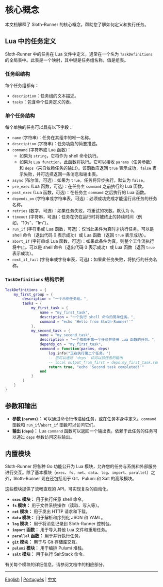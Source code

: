 # 核心概念

本文档解释了 Sloth-Runner 的核心概念，帮助您了解如何定义和执行任务。

## Lua 中的任务定义

Sloth-Runner 中的任务在 Lua 文件中定义，通常在一个名为 `TaskDefinitions` 的全局表中。此表是一个映射，其中键是任务组名称，值是组表。

### 任务组结构

每个任务组都有：
*   `description`：任务组的文本描述。
*   `tasks`：包含单个任务定义的表。

### 单个任务结构

每个单独的任务可以具有以下字段：

*   `name` (字符串)：任务在其组中的唯一名称。
*   `description` (字符串)：任务功能的简要描述。
*   `command` (字符串或 Lua 函数)：
    *   如果为 `string`，它将作为 shell 命令执行。
    *   如果为 `Lua function`，此函数将执行。它可以接收 `params`（任务参数）和 `deps`（来自依赖任务的输出）。该函数应返回 `true` 表示成功，`false` 表示失败，并可选择返回一条消息和输出表。
*   `async` (布尔值，可选)：如果为 `true`，任务将异步执行。默认为 `false`。
*   `pre_exec` (Lua 函数，可选)：在任务主 `command` 之前执行的 Lua 函数。
*   `post_exec` (Lua 函数，可选)：在任务主 `command` 之后执行的 Lua 函数。
*   `depends_on` (字符串或字符串表，可选)：必须成功完成才能运行此任务的任务名称。
*   `retries` (数字，可选)：如果任务失败，将重试的次数。默认为 `0`。
*   `timeout` (字符串，可选)：任务在仍在运行时将被终止的持续时间（例如，“10s”，“1m”）。
*   `run_if` (字符串或 Lua 函数，可选)：仅当此条件为真时才执行任务。可以是 shell 命令（退出代码 0 表示成功）或 Lua 函数（返回 `true` 表示成功）。
*   `abort_if` (字符串或 Lua 函数，可选)：如果此条件为真，则整个工作流执行将中止。可以是 shell 命令（退出代码 0 表示成功）或 Lua 函数（返回 `true` 表示成功）。
*   `next_if_fail` (字符串或字符串表，可选)：如果此任务失败，将执行的任务名称。

### `TaskDefinitions` 结构示例

```lua
TaskDefinitions = {
    my_first_group = {
        description = "一个示例任务组。",
        tasks = {
            my_first_task = {
                name = "my_first_task",
                description = "一个执行 shell 命令的简单任务。",
                command = "echo 'Hello from Sloth-Runner!'"
            },
            my_second_task = {
                name = "my_second_task",
                description = "一个依赖于第一个任务并使用 Lua 函数的任务。",
                depends_on = "my_first_task",
                command = function(params, deps)
                    log.info("正在执行第二个任务。")
                    -- 您可以通过 'deps' 访问以前任务的输出
                    -- local output_from_first = deps.my_first_task.some_output
                    return true, "echo 'Second task completed!'"
                end
            }
        }
    }
}
```

## 参数和输出

*   **参数 (`params`)：** 可以通过命令行传递给任务，或在任务本身中定义。`command` 函数和 `run_if`/`abort_if` 函数可以访问它们。
*   **输出 (`deps`)：** Lua `command` 函数可以返回一个输出表。依赖于此任务的任务可以通过 `deps` 参数访问这些输出。

## 内置模块

Sloth-Runner 将各种 Go 功能公开为 Lua 模块，允许您的任务与系统和外部服务进行交互。除了基本模块（`exec`、`fs`、`net`、`data`、`log`、`import`、`parallel`）之外，Sloth-Runner 现在还包括用于 Git、Pulumi 和 Salt 的高级模块。

这些模块提供了流畅直观的 API，可实现复杂的自动化。

*   **`exec` 模块：** 用于执行任意 shell 命令。
*   **`fs` 模块：** 用于文件系统操作（读取、写入等）。
*   **`net` 模块：** 用于发出 HTTP 请求和下载。
*   **`data` 模块：** 用于解析和序列化 JSON 和 YAML。
*   **`log` 模块：** 用于将消息记录到 Sloth-Runner 控制台。
*   **`import` 函数：** 用于导入其他 Lua 文件和重用任务。
*   **`parallel` 函数：** 用于并行执行任务。
*   **`git` 模块：** 用于与 Git 存储库交互。
*   **`pulumi` 模块：** 用于编排 Pulumi 堆栈。
*   **`salt` 模块：** 用于执行 SaltStack 命令。

有关每个模块的详细信息，请参阅文档中的相应部分。

---
[English](../en/core-concepts.md) | [Português](../pt/core-concepts.md) | [中文](./core-concepts.md)